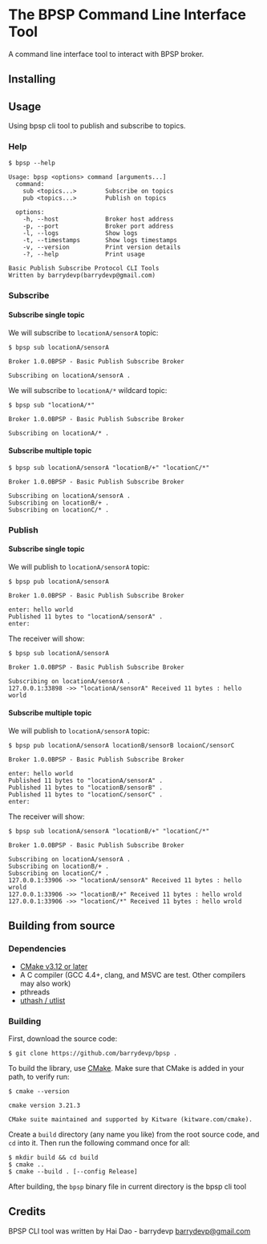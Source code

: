The BPSP Command Line Interface Tool
=================

A command line interface tool to interact with BPSP broker.

## Installing

## Usage

Using bpsp cli tool to publish and subscribe to topics.

### Help

```
$ bpsp --help

Usage: bpsp <options> command [arguments...]
  command:
    sub <topics...>        Subscribe on topics
    pub <topics...>        Publish on topics

  options:
    -h, --host             Broker host address
    -p, --port             Broker port address
    -l, --logs             Show logs
    -t, --timestamps       Show logs timestamps
    -v, --version          Print version details
    -?, --help             Print usage

Basic Publish Subscribe Protocol CLI Tools
Written by barrydevp(barrydevp@gmail.com)

```

### Subscribe 

#### Subscribe single topic

We will subscribe to `locationA/sensorA` topic:

```
$ bpsp sub locationA/sensorA

Broker 1.0.0BPSP - Basic Publish Subscribe Broker

Subscribing on locationA/sensorA .

```

We will subscribe to `locationA/*` wildcard topic:

```
$ bpsp sub "locationA/*"

Broker 1.0.0BPSP - Basic Publish Subscribe Broker

Subscribing on locationA/* .

```

#### Subscribe multiple topic

```
$ bpsp sub locationA/sensorA "locationB/+" "locationC/*"

Broker 1.0.0BPSP - Basic Publish Subscribe Broker

Subscribing on locationA/sensorA .
Subscribing on locationB/+ .
Subscribing on locationC/* .

```

### Publish

#### Subscribe single topic

We will publish to `locationA/sensorA` topic:

```
$ bpsp pub locationA/sensorA

Broker 1.0.0BPSP - Basic Publish Subscribe Broker

enter: hello world
Published 11 bytes to "locationA/sensorA" .
enter:

```

The receiver will show:

```
$ bpsp sub locationA/sensorA

Broker 1.0.0BPSP - Basic Publish Subscribe Broker

Subscribing on locationA/sensorA .
127.0.0.1:33898 ->> "locationA/sensorA" Received 11 bytes : hello world

```

#### Subscribe multiple topic

We will publish to `locationA/sensorA` topic:

```
$ bpsp pub locationA/sensorA locationB/sensorB locaionC/sensorC

Broker 1.0.0BPSP - Basic Publish Subscribe Broker

enter: hello world
Published 11 bytes to "locationA/sensorA" .
Published 11 bytes to "locationB/sensorB" .
Published 11 bytes to "locationC/sensorC" .
enter:

```

The receiver will show:

```
$ bpsp sub locationA/sensorA "locationB/+" "locationC/*"

Broker 1.0.0BPSP - Basic Publish Subscribe Broker

Subscribing on locationA/sensorA .
Subscribing on locationB/+ .
Subscribing on locationC/* .
127.0.0.1:33906 ->> "locationA/sensorA" Received 11 bytes : hello wrold
127.0.0.1:33906 ->> "locationB/+" Received 11 bytes : hello wrold
127.0.0.1:33906 ->> "locationC/*" Received 11 bytes : hello wrold

```

## Building from source

### Dependencies

- [CMake v3.12 or later](https://cmake.org/download/)
- A C compiler (GCC 4.4+, clang, and MSVC are test. Other compilers may also work)
- pthreads
- [uthash / utlist](http://troydhanson.github.io/uthash)

### Building

First, download the source code:
```
$ git clone https://github.com/barrydevp/bpsp .
```

To build the library, use [CMake](https://cmake.org/download/). Make sure that CMake is added in your path, to verify run:
```
$ cmake --version

cmake version 3.21.3

CMake suite maintained and supported by Kitware (kitware.com/cmake).
```

Create a `build` directory (any name you like) from the root source code, and `cd` into it. Then run the following command once for all:
```
$ mkdir build && cd build
$ cmake ..
$ cmake --build . [--config Release]
```

After building, the `bpsp` binary file in current directory is the bpsp cli tool

## Credits

BPSP CLI tool was written by Hai Dao - barrydevp <barrydevp@gmail.com>
